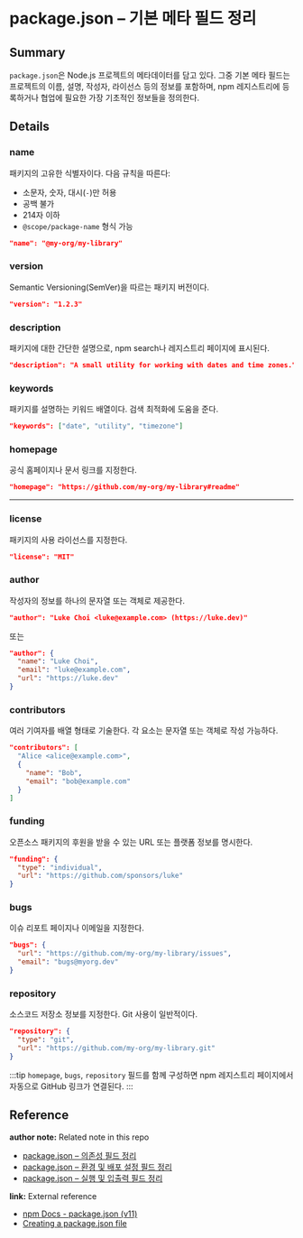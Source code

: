 # package.json – 기본 메타 필드 정리

<!--
이 노트는 package.json의 기본 메타 필드들을 정리한 것이다.
이 필드들은 프로젝트의 정체성과 공개 정보(metadata)를 표현하며, 대부분 `npm init`으로 생성되는 항목들이다.
 -->

## Summary

`package.json`은 Node.js 프로젝트의 메타데이터를 담고 있다. 그중 기본 메타 필드는 프로젝트의 이름, 설명, 작성자, 라이선스 등의 정보를 포함하며, npm 레지스트리에 등록하거나 협업에 필요한 가장 기초적인 정보들을 정의한다.

## Details

### name

패키지의 고유한 식별자이다. 다음 규칙을 따른다:

- 소문자, 숫자, 대시(`-`)만 허용
- 공백 불가
- 214자 이하
- `@scope/package-name` 형식 가능

```json
"name": "@my-org/my-library"
```

### version

Semantic Versioning(SemVer)을 따르는 패키지 버전이다.

```json
"version": "1.2.3"
```

### description

패키지에 대한 간단한 설명으로, npm search나 레지스트리 페이지에 표시된다.

```json
"description": "A small utility for working with dates and time zones."
```

### keywords

패키지를 설명하는 키워드 배열이다. 검색 최적화에 도움을 준다.

```json
"keywords": ["date", "utility", "timezone"]
```

### homepage

공식 홈페이지나 문서 링크를 지정한다.

```json
"homepage": "https://github.com/my-org/my-library#readme"
```

---

### license

패키지의 사용 라이선스를 지정한다.

```json
"license": "MIT"
```

### author

작성자의 정보를 하나의 문자열 또는 객체로 제공한다.

```json
"author": "Luke Choi <luke@example.com> (https://luke.dev)"
```

또는

```json
"author": {
  "name": "Luke Choi",
  "email": "luke@example.com",
  "url": "https://luke.dev"
}
```

### contributors

여러 기여자를 배열 형태로 기술한다. 각 요소는 문자열 또는 객체로 작성 가능하다.

```json
"contributors": [
  "Alice <alice@example.com>",
  {
    "name": "Bob",
    "email": "bob@example.com"
  }
]
```

### funding

오픈소스 패키지의 후원을 받을 수 있는 URL 또는 플랫폼 정보를 명시한다.

```json
"funding": {
  "type": "individual",
  "url": "https://github.com/sponsors/luke"
}
```

### bugs

이슈 리포트 페이지나 이메일을 지정한다.

```json
"bugs": {
  "url": "https://github.com/my-org/my-library/issues",
  "email": "bugs@myorg.dev"
}
```

### repository

소스코드 저장소 정보를 지정한다. Git 사용이 일반적이다.

```json
"repository": {
  "type": "git",
  "url": "https://github.com/my-org/my-library.git"
}
```

:::tip `homepage`, `bugs`, `repository` 필드를 함께 구성하면 npm 레지스트리 페이지에서 자동으로 GitHub 링크가 연결된다. :::

## Reference

**author note:** Related note in this repo

- [package.json – 의존성 필드 정리](./dependencies_flieds.md)
- [package.json – 환경 및 배포 설정 필드 정리](./env_publish_fields.md)
- [package.json – 실행 및 입출력 필드 정리](./runtime_io_fields.md)

**link:** External reference

- [npm Docs - package.json (v11)](https://docs.npmjs.com/cli/v11/configuring-npm/package-json)
- [Creating a package.json file](https://docs.npmjs.com/creating-a-package-json-file)

